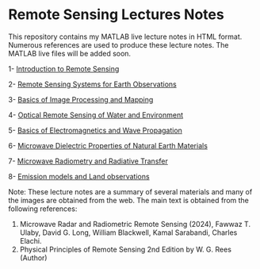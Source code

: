 # Remote Sensing Lectures Notes

This repository contains my MATLAB live lecture notes in HTML format. Numerous references are used to produce these lecture notes. The MATLAB live files will be added soon. 

1- [ Introduction to Remote Sensing](https://htmlpreview.github.io/?https://github.com/aebtehaj/Remote-Sensing-Lectures/blob/main/Chapter_01.html)

2- [Remote Sensing Systems for Earth Observations](https://htmlpreview.github.io/?https://github.com/aebtehaj/Remote-Sensing-Lectures/blob/main/Chapter_02.html)

3- [Basics of Image Processing and Mapping](https://htmlpreview.github.io/?https://github.com/aebtehaj/Remote-Sensing-Lectures/blob/main/Chapter_03.html)

4- [Optical Remote Sensing of Water and Environment](https://htmlpreview.github.io/?https://github.com/aebtehaj/Remote-Sensing-Lectures/blob/main/Chapter_04.html)

5- [Basics of Electromagnetics and Wave Propagation](https://htmlpreview.github.io/?https://github.com/aebtehaj/Remote-Sensing-Lectures/blob/main/Chapter_05.html)

6- [Microwave Dielectric Properties of Natural Earth Materials](https://htmlpreview.github.io/?https://github.com/aebtehaj/Remote-Sensing-Lectures/blob/main/Chapter_06.html)

7- [Microwave Radiometry and Radiative Transfer](https://htmlpreview.github.io/?https://github.com/aebtehaj/Remote-Sensing-Lectures/blob/main/Chapter_07.html)

8- [Emission models and Land observations](https://htmlpreview.github.io/?https://github.com/aebtehaj/Remote-Sensing-Lectures/blob/main/Chapter_08.html)

Note: These lecture notes are a summary of several materials and many of the images are obtained from the web. The main text is obtained from the following references:

1. Microwave Radar and Radiometric Remote Sensing (2024), Fawwaz T. Ulaby, David G. Long, William Blackwell, Kamal Sarabandi, Charles Elachi.
2. Physical Principles of Remote Sensing 2nd Edition by W. G. Rees (Author)

